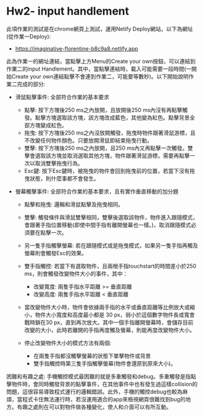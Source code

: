 # Hw2- input handlement

此項作業的測試是在chrome網頁上測試，運用Netify Deploy網站，以下為網址(從作業一Deploy):

- https://imaginative-florentine-b8c9a8.netlify.app

此為作業一的網址連結，當點擊上方Menu的Create your own按鈕，可以連結到作業二的input Handlement。其中，當點擊連結時，載入可能需要一段時間(一開始Create your own連結點擊不會連到作業二，可能要等數秒)。以下開始說明作業二完成的部分:

- 滑鼠點擊事件: 全部符合作業的基本要求

  - 點擊: 按下方塊後250 ms之內放開，且放開後250 ms內沒有再點擊觸發。點擊方塊選取該方塊，該方塊改成藍色，其他變為紅色。點擊背景全部方塊變成紅色。
  - 拖曳: 按下方塊後250 ms之內沒放開觸發，拖曳時物件跟著滑鼠游標，且不改變任何物件顏色。只要放開滑鼠即結束拖曳行動。
  - 雙擊: 按下方塊後250 ms之內放開，且250 ms內又再點擊一次觸發。雙擊會選取該方塊並取消選取其他方塊，物件跟著滑鼠游標，需要再點擊一次以取消雙擊拖曳行為。
  - Esc鍵: 按下Esc鍵時，被拖曳的物件會回到拖曳前的位置，若當下沒有拖曳狀態，則什麼事都不會發生。
  
- 螢幕觸擊事件: 全部符合作業的基本要求，且有實作垂直移動的加分題

  - 點擊和拖曳: 邏輯和滑鼠點擊及拖曳相同。
  - 雙擊: 觸發條件與滑鼠雙擊相同，雙擊後選取該物件，物件進入跟隨模式，會跟著手指位置移動(即使中間手指有離開螢幕也一樣。)，取消跟隨模式必須要在點擊一次。
  - 另一隻手指觸擊螢幕: 若在跟隨模式或是拖曳模式，如果另一隻手指再觸及螢幕則會觸發Esc的效果。
  - 雙手指觸控: 若當下有選取物件，且兩根手指touchstart的時間差小於250 ms，則會觸發改變物件大小的事件，其中：
  
    - 改變寬度: 兩隻手指水平距離 >= 垂直距離
    - 改變高度: 兩隻手指水平距離 < 垂直距離
  
  - 當改變物件大小時，物件會依據兩手指的水平或垂直距離等比例放大或縮小，物件大小寬度和高度最小都是 30 px，弱小於這個數字物件長或寬會戰時鎖在30 px，直到再次放大。其中一個手指離開螢幕時，會儲存目前改變的大小，此時若離開的手指再度觸及螢幕，則能再度改變物件大小。
  - 停止改變物件大小的模式方法有兩個:
  
    - 在兩隻手指都沒觸擊螢幕的狀態下單擊物件或背景
    - 雙手指觸控時第三隻手指觸擊螢幕(物件會還原到原來大小)。
    
困難和有趣之處: 手機觸控模式最困難的就是多重觸發和debug。多重觸發是指點擊物件時，會同時觸發背景的點擊事件，在其他事件中也有發生過這樣collision的問題，這很容易導致程式運行的邏輯錯誤。此外，手機的觸控debug也較為麻煩，當程式卡住無法運行時，若沒運用適合的app來檢視網頁很難找到bug的地方。有趣之處則在可以對物件做各種變化，使人和介面可以有所互動。
